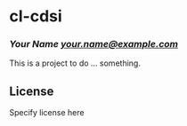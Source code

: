 # cl-cdsi
### _Your Name <your.name@example.com>_

This is a project to do ... something.

## License

Specify license here


